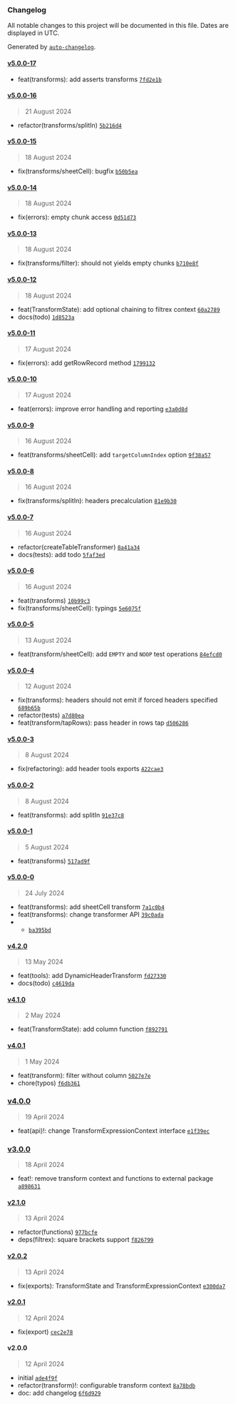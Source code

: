### Changelog

All notable changes to this project will be documented in this file. Dates are displayed in UTC.

Generated by [`auto-changelog`](https://github.com/CookPete/auto-changelog).

#### [v5.0.0-17](https://github.com/wmakeev/table-transform/compare/v5.0.0-16...v5.0.0-17)

- feat(transforms): add asserts transforms [`7fd2e1b`](https://github.com/wmakeev/table-transform/commit/7fd2e1b041225ccb283738485695356255676ff1)

#### [v5.0.0-16](https://github.com/wmakeev/table-transform/compare/v5.0.0-15...v5.0.0-16)

> 21 August 2024

- refactor(transforms/splitIn) [`5b216d4`](https://github.com/wmakeev/table-transform/commit/5b216d4ef55b01401443b8e82d1c0a4f28eb2995)

#### [v5.0.0-15](https://github.com/wmakeev/table-transform/compare/v5.0.0-14...v5.0.0-15)

> 18 August 2024

- fix(transforms/sheetCell): bugfix [`b50b5ea`](https://github.com/wmakeev/table-transform/commit/b50b5eac83911146fbc82ffd255548383e0d574d)

#### [v5.0.0-14](https://github.com/wmakeev/table-transform/compare/v5.0.0-13...v5.0.0-14)

> 18 August 2024

- fix(errors): empty chunk access [`0d51d73`](https://github.com/wmakeev/table-transform/commit/0d51d73091c2d9b3854264d899374a4c609fc474)

#### [v5.0.0-13](https://github.com/wmakeev/table-transform/compare/v5.0.0-12...v5.0.0-13)

> 18 August 2024

- fix(transforms/filter): should not yields empty chunks [`b710e8f`](https://github.com/wmakeev/table-transform/commit/b710e8f125281160978e8c96a0dfbeb924d2aef2)

#### [v5.0.0-12](https://github.com/wmakeev/table-transform/compare/v5.0.0-11...v5.0.0-12)

> 18 August 2024

- feat(TransformState): add optional chaining to filtrex context [`60a2789`](https://github.com/wmakeev/table-transform/commit/60a2789f1dec16fc9f45df6cee773e16081bda97)
- docs(todo) [`1d8523a`](https://github.com/wmakeev/table-transform/commit/1d8523a5f14d9b95c549ec268e44d4d114244c93)

#### [v5.0.0-11](https://github.com/wmakeev/table-transform/compare/v5.0.0-10...v5.0.0-11)

> 17 August 2024

- fix(errors): add getRowRecord method [`1799132`](https://github.com/wmakeev/table-transform/commit/1799132ccd988fefd3bec175724551a5824ee2dc)

#### [v5.0.0-10](https://github.com/wmakeev/table-transform/compare/v5.0.0-9...v5.0.0-10)

> 17 August 2024

- feat(errors): improve error handling and reporting [`e3a0d8d`](https://github.com/wmakeev/table-transform/commit/e3a0d8d0b47ac919c4ed740778fc4405062cd6a3)

#### [v5.0.0-9](https://github.com/wmakeev/table-transform/compare/v5.0.0-8...v5.0.0-9)

> 16 August 2024

- feat(transforms/sheetCell): add `targetColumnIndex` option [`9f38a57`](https://github.com/wmakeev/table-transform/commit/9f38a574e841ceabd61c864d2f3aab26b22c97a6)

#### [v5.0.0-8](https://github.com/wmakeev/table-transform/compare/v5.0.0-7...v5.0.0-8)

> 16 August 2024

- fix(transforms/splitIn): headers precalculation [`81e9b30`](https://github.com/wmakeev/table-transform/commit/81e9b305aac45ceae8927cd28aaa685966bc190a)

#### [v5.0.0-7](https://github.com/wmakeev/table-transform/compare/v5.0.0-6...v5.0.0-7)

> 16 August 2024

- refactor(createTableTransformer) [`8a41a34`](https://github.com/wmakeev/table-transform/commit/8a41a348e991df64b9c4c4664a2412506d0f4fe1)
- docs(tests): add todo [`5faf3ed`](https://github.com/wmakeev/table-transform/commit/5faf3ed8ee28a12c1641dca3cdf2a3338a6d9bb2)

#### [v5.0.0-6](https://github.com/wmakeev/table-transform/compare/v5.0.0-5...v5.0.0-6)

> 16 August 2024

- feat(transforms) [`10b99c3`](https://github.com/wmakeev/table-transform/commit/10b99c3b35717f7496e3290f19f41d17140daefd)
- fix(transforms/sheetCell): typings [`5e6075f`](https://github.com/wmakeev/table-transform/commit/5e6075f213bf6528c2ef21a8b393eb5b81730d88)

#### [v5.0.0-5](https://github.com/wmakeev/table-transform/compare/v5.0.0-4...v5.0.0-5)

> 13 August 2024

- feat(transform/sheetCell): add `EMPTY` and `NOOP` test operations [`84efcd0`](https://github.com/wmakeev/table-transform/commit/84efcd01fb609a4d64e45966041ffd24384e60f3)

#### [v5.0.0-4](https://github.com/wmakeev/table-transform/compare/v5.0.0-3...v5.0.0-4)

> 12 August 2024

- fix(transforms): headers should not emit if forced headers specified [`689b65b`](https://github.com/wmakeev/table-transform/commit/689b65bf7c04ccc4dfffbf0c225a5489d95ccf3b)
- refactor(tests) [`a7d80ea`](https://github.com/wmakeev/table-transform/commit/a7d80eae7c193b50f3decebf0879444a892dfb1a)
- feat(transform/tapRows): pass header in rows tap [`d506286`](https://github.com/wmakeev/table-transform/commit/d50628604e29585dcc20455eabef2233a0bdbad5)

#### [v5.0.0-3](https://github.com/wmakeev/table-transform/compare/v5.0.0-2...v5.0.0-3)

> 8 August 2024

- fix(refactoring): add header tools exports [`422cae3`](https://github.com/wmakeev/table-transform/commit/422cae32a3fcd5604b7c4e0202e15c1f6f7eea43)

#### [v5.0.0-2](https://github.com/wmakeev/table-transform/compare/v5.0.0-1...v5.0.0-2)

> 8 August 2024

- feat(transforms): add splitIn [`91e37c8`](https://github.com/wmakeev/table-transform/commit/91e37c803c4df6a7fda10cdc759c707ef983563e)

#### [v5.0.0-1](https://github.com/wmakeev/table-transform/compare/v5.0.0-0...v5.0.0-1)

> 5 August 2024

- feat(transforms) [`517ad9f`](https://github.com/wmakeev/table-transform/commit/517ad9f91a0c0e5c06426b12d00a7b90184011c4)

#### [v5.0.0-0](https://github.com/wmakeev/table-transform/compare/v4.2.0...v5.0.0-0)

> 24 July 2024

- feat(transforms): add sheetCell transform [`7a1c0b4`](https://github.com/wmakeev/table-transform/commit/7a1c0b4319e3a093a37d01f33e4982a9df54dc7a)
- feat(transforms): change transformer API [`39c0ada`](https://github.com/wmakeev/table-transform/commit/39c0ada1a0dbde61629e811c992ad9dcbec34d72)
- + [`ba395bd`](https://github.com/wmakeev/table-transform/commit/ba395bd148cec266cb1dde020da9a7f8a9a51f1d)

#### [v4.2.0](https://github.com/wmakeev/table-transform/compare/v4.1.0...v4.2.0)

> 13 May 2024

- feat(tools): add DynamicHeaderTransform [`fd27330`](https://github.com/wmakeev/table-transform/commit/fd273302cbfd4edcfb0aa2b2e7475f6b7bb2fb0b)
- docs(todo) [`c4619da`](https://github.com/wmakeev/table-transform/commit/c4619da8d16e9d9943f759c419065fcbc1381842)

#### [v4.1.0](https://github.com/wmakeev/table-transform/compare/v4.0.1...v4.1.0)

> 2 May 2024

- feat(TransformState): add column function [`f892791`](https://github.com/wmakeev/table-transform/commit/f892791362d90fca53b24218976eee796c898c94)

#### [v4.0.1](https://github.com/wmakeev/table-transform/compare/v4.0.0...v4.0.1)

> 1 May 2024

- feat(transform): filter without column [`5027e7e`](https://github.com/wmakeev/table-transform/commit/5027e7ed5baea3a23891a467c522a912ed09f9a6)
- chore(typos) [`f6db361`](https://github.com/wmakeev/table-transform/commit/f6db361cea5ba09561406d794b3884106b754828)

### [v4.0.0](https://github.com/wmakeev/table-transform/compare/v3.0.0...v4.0.0)

> 19 April 2024

- feat(api)!: change TransformExpressionContext interface [`e1f39ec`](https://github.com/wmakeev/table-transform/commit/e1f39ec9c78a522b3e42a152e7dd6e9be226b813)

### [v3.0.0](https://github.com/wmakeev/table-transform/compare/v2.1.0...v3.0.0)

> 18 April 2024

- feat!: remove transform context and functions to external package [`a898631`](https://github.com/wmakeev/table-transform/commit/a89863163dc96274190f92bb346ceff0c21f2ed4)

#### [v2.1.0](https://github.com/wmakeev/table-transform/compare/v2.0.2...v2.1.0)

> 13 April 2024

- refactor(functions) [`977bcfe`](https://github.com/wmakeev/table-transform/commit/977bcfe030b5d6c6ff8d1c4add4a4014b2a9e29e)
- deps(filtrex): square brackets support [`f826799`](https://github.com/wmakeev/table-transform/commit/f8267991c130e6c4b88fd8f54cfe57fcb35f7df6)

#### [v2.0.2](https://github.com/wmakeev/table-transform/compare/v2.0.1...v2.0.2)

> 13 April 2024

- fix(exports): TransformState and TransformExpressionContext [`e300da7`](https://github.com/wmakeev/table-transform/commit/e300da7b82e6635e432b0db8f304fbf4c405f1e0)

#### [v2.0.1](https://github.com/wmakeev/table-transform/compare/v2.0.0...v2.0.1)

> 12 April 2024

- fix(export) [`cec2e78`](https://github.com/wmakeev/table-transform/commit/cec2e78118f3fe912350dd7045172b8c37789a22)

#### v2.0.0

> 12 April 2024

- initial [`ade4f9f`](https://github.com/wmakeev/table-transform/commit/ade4f9f9430a0107a60c1e40a2238788f8efe278)
- refactor(transform)!: configurable transform context [`8a78bdb`](https://github.com/wmakeev/table-transform/commit/8a78bdbbf75ba57c33fea6b38f77949e57d50340)
- doc: add changelog [`6f6d929`](https://github.com/wmakeev/table-transform/commit/6f6d929fd6bd5bd647a926b2a3ea295fc760a0d4)
